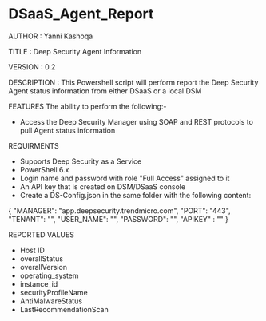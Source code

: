 # DSaaS_Agent_Report

AUTHOR		: Yanni Kashoqa

TITLE		: Deep Security Agent Information

VERSION		: 0.2

DESCRIPTION	: This Powershell script will perform report the Deep Security Agent status information from either DSaaS or a local DSM

FEATURES
The ability to perform the following:-
- Access the Deep Security Manager using SOAP and REST protocols to pull Agent status information

REQUIRMENTS
- Supports Deep Security as a Service
- PowerShell 6.x
- Login name and password with role "Full Access" assigned to it
- An API key that is created on DSM/DSaaS console
- Create a DS-Config.json in the same folder with the following content:

{
    "MANAGER": "app.deepsecurity.trendmicro.com",
    "PORT": "443",
    "TENANT": "",
    "USER_NAME": "",
    "PASSWORD": "",
    "APIKEY" : ""
}

REPORTED VALUES
- Host ID
- overallStatus
- overallVersion
- operating_system
- instance_id
- securityProfileName
- AntiMalwareStatus
- LastRecommendationScan
